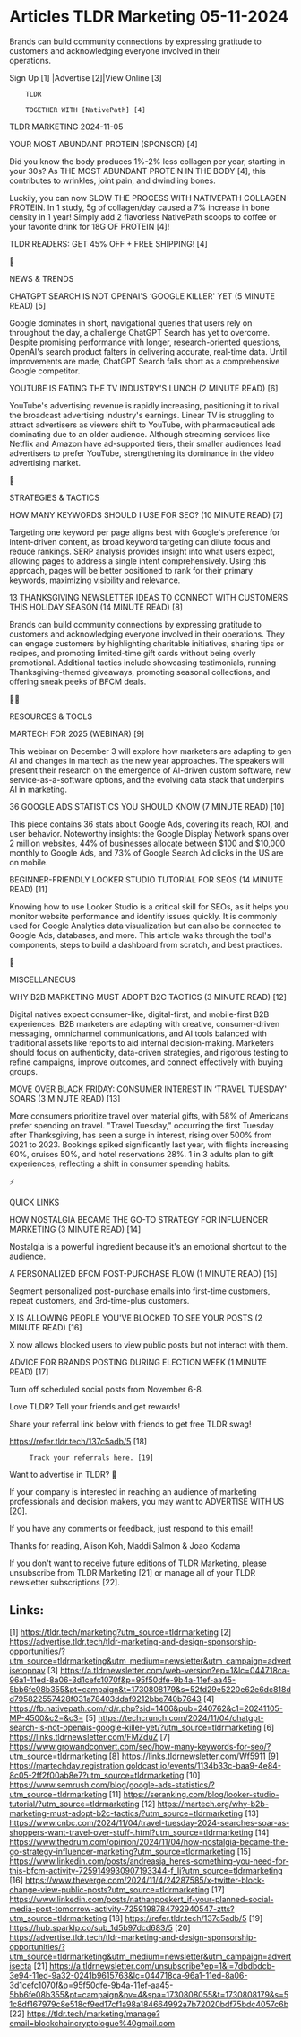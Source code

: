 # Articles TLDR Marketing 05-11-2024

Brands can build community connections by expressing gratitude to
customers and acknowledging everyone involved in their
operations. ‌ ‌ ‌ ‌ ‌ ‌ ‌ ‌ ‌ ‌ ‌ ‌ ‌ ‌ ‌ ‌ ‌ ‌ ‌ ‌ ‌ ‌ ‌ ‌ ‌ ‌  ‌ ‌ ‌ ‌ ‌ ‌ ‌ ‌ ‌ ‌ ‌ ‌ ‌ ‌ ‌ ‌ ‌ ‌ ‌ ‌ ‌ ‌ ‌ ‌ ‌ ‌ 


 Sign Up [1] |Advertise [2]|View Online [3] 

		TLDR 

		TOGETHER WITH [NativePath] [4]

TLDR MARKETING 2024-11-05

 YOUR MOST ABUNDANT PROTEIN (SPONSOR) [4] 

 Did you know the body produces 1%-2% less collagen per year, starting
in your 30s? As THE MOST ABUNDANT PROTEIN IN THE BODY [4], this
contributes to wrinkles, joint pain, and dwindling bones. 

Luckily, you can now SLOW THE PROCESS WITH NATIVEPATH COLLAGEN
PROTEIN. In 1 study, 5g of collagen/day caused a 7% increase in bone
density in 1 year! Simply add 2 flavorless NativePath scoops to coffee
or your favorite drink for 18G OF PROTEIN [4]! 

TLDR READERS: GET 45% OFF + FREE SHIPPING! [4]

📱 

NEWS & TRENDS

 CHATGPT SEARCH IS NOT OPENAI'S ‘GOOGLE KILLER' YET (5 MINUTE READ)
[5] 

 Google dominates in short, navigational queries that users rely on
throughout the day, a challenge ChatGPT Search has yet to overcome.
Despite promising performance with longer, research-oriented
questions, OpenAI's search product falters in delivering accurate,
real-time data. Until improvements are made, ChatGPT Search falls
short as a comprehensive Google competitor. 

 YOUTUBE IS EATING THE TV INDUSTRY'S LUNCH (2 MINUTE READ) [6] 

 YouTube's advertising revenue is rapidly increasing, positioning it
to rival the broadcast advertising industry's earnings. Linear TV is
struggling to attract advertisers as viewers shift to YouTube, with
pharmaceutical ads dominating due to an older audience. Although
streaming services like Netflix and Amazon have ad-supported tiers,
their smaller audiences lead advertisers to prefer YouTube,
strengthening its dominance in the video advertising market. 

🚀 

STRATEGIES & TACTICS

 HOW MANY KEYWORDS SHOULD I USE FOR SEO? (10 MINUTE READ) [7] 

 Targeting one keyword per page aligns best with Google's preference
for intent-driven content, as broad keyword targeting can dilute focus
and reduce rankings. SERP analysis provides insight into what users
expect, allowing pages to address a single intent comprehensively.
Using this approach, pages will be better positioned to rank for their
primary keywords, maximizing visibility and relevance. 

 13 THANKSGIVING NEWSLETTER IDEAS TO CONNECT WITH CUSTOMERS THIS
HOLIDAY SEASON (14 MINUTE READ) [8] 

 Brands can build community connections by expressing gratitude to
customers and acknowledging everyone involved in their operations.
They can engage customers by highlighting charitable initiatives,
sharing tips or recipes, and promoting limited-time gift cards without
being overly promotional. Additional tactics include showcasing
testimonials, running Thanksgiving-themed giveaways, promoting
seasonal collections, and offering sneak peeks of BFCM deals. 

🧑‍💻 

RESOURCES & TOOLS

 MARTECH FOR 2025 (WEBINAR) [9] 

 This webinar on December 3 will explore how marketers are adapting to
gen AI and changes in martech as the new year approaches. The speakers
will present their research on the emergence of AI-driven custom
software, new service-as-a-software options, and the evolving data
stack that underpins AI in marketing. 

 36 GOOGLE ADS STATISTICS YOU SHOULD KNOW (7 MINUTE READ) [10] 

 This piece contains 36 stats about Google Ads, covering its reach,
ROI, and user behavior. Noteworthy insights: the Google Display
Network spans over 2 million websites, 44% of businesses allocate
between $100 and $10,000 monthly to Google Ads, and 73% of Google
Search Ad clicks in the US are on mobile. 

 BEGINNER-FRIENDLY LOOKER STUDIO TUTORIAL FOR SEOS (14 MINUTE READ)
[11] 

 Knowing how to use Looker Studio is a critical skill for SEOs, as it
helps you monitor website performance and identify issues quickly. It
is commonly used for Google Analytics data visualization but can also
be connected to Google Ads, databases, and more. This article walks
through the tool's components, steps to build a dashboard from
scratch, and best practices. 

🎁 

MISCELLANEOUS

 WHY B2B MARKETING MUST ADOPT B2C TACTICS (3 MINUTE READ) [12] 

 Digital natives expect consumer-like, digital-first, and mobile-first
B2B experiences. B2B marketers are adapting with creative,
consumer-driven messaging, omnichannel communications, and AI tools
balanced with traditional assets like reports to aid internal
decision-making. Marketers should focus on authenticity, data-driven
strategies, and rigorous testing to refine campaigns, improve
outcomes, and connect effectively with buying groups. 

 MOVE OVER BLACK FRIDAY: CONSUMER INTEREST IN ‘TRAVEL TUESDAY' SOARS
(3 MINUTE READ) [13] 

 More consumers prioritize travel over material gifts, with 58% of
Americans prefer spending on travel. "Travel Tuesday," occurring the
first Tuesday after Thanksgiving, has seen a surge in interest, rising
over 500% from 2021 to 2023. Bookings spiked significantly last year,
with flights increasing 60%, cruises 50%, and hotel reservations 28%.
1 in 3 adults plan to gift experiences, reflecting a shift in consumer
spending habits. 

⚡ 

QUICK LINKS

 HOW NOSTALGIA BECAME THE GO-TO STRATEGY FOR INFLUENCER MARKETING (3
MINUTE READ) [14] 

 Nostalgia is a powerful ingredient because it's an emotional shortcut
to the audience. 

 A PERSONALIZED BFCM POST-PURCHASE FLOW (1 MINUTE READ) [15] 

 Segment personalized post-purchase emails into first-time customers,
repeat customers, and 3rd-time-plus customers. 

 X IS ALLOWING PEOPLE YOU'VE BLOCKED TO SEE YOUR POSTS (2 MINUTE READ)
[16] 

 X now allows blocked users to view public posts but not interact with
them. 

 ADVICE FOR BRANDS POSTING DURING ELECTION WEEK (1 MINUTE READ) [17] 

 Turn off scheduled social posts from November 6-8. 

Love TLDR? Tell your friends and get rewards!

 Share your referral link below with friends to get free TLDR swag! 

 https://refer.tldr.tech/137c5adb/5 [18] 

		 Track your referrals here. [19] 

Want to advertise in TLDR? 📰

 If your company is interested in reaching an audience of marketing
professionals and decision makers, you may want to ADVERTISE WITH US
[20]. 

 If you have any comments or feedback, just respond to this email! 

Thanks for reading, 
Alison Koh, Maddi Salmon & Joao Kodama 

If you don't want to receive future editions of TLDR Marketing, please
unsubscribe from TLDR Marketing [21] or manage all of your TLDR
newsletter subscriptions [22]. 

 

Links:
------
[1] https://tldr.tech/marketing?utm_source=tldrmarketing
[2] https://advertise.tldr.tech/tldr-marketing-and-design-sponsorship-opportunities/?utm_source=tldrmarketing&utm_medium=newsletter&utm_campaign=advertisetopnav
[3] https://a.tldrnewsletter.com/web-version?ep=1&lc=044718ca-96a1-11ed-8a06-3d1cefc1070f&p=95f50dfe-9b4a-11ef-aa45-5bb6fe08b355&pt=campaign&t=1730808179&s=52fd29e5220e62e6dc818dd795822557428f031a78403ddaf9212bbe740b7643
[4] https://fb.nativepath.com/rd/r.php?sid=1406&pub=240762&c1=20241105-MP-4500&c2=&c3=
[5] https://techcrunch.com/2024/11/04/chatgpt-search-is-not-openais-google-killer-yet/?utm_source=tldrmarketing
[6] https://links.tldrnewsletter.com/FMZduZ
[7] https://www.growandconvert.com/seo/how-many-keywords-for-seo/?utm_source=tldrmarketing
[8] https://links.tldrnewsletter.com/Wf5911
[9] https://martechday.registration.goldcast.io/events/1134b33c-baa9-4e84-8c05-2ff2f00ab8e7?utm_source=tldrmarketing
[10] https://www.semrush.com/blog/google-ads-statistics/?utm_source=tldrmarketing
[11] https://seranking.com/blog/looker-studio-tutorial/?utm_source=tldrmarketing
[12] https://martech.org/why-b2b-marketing-must-adopt-b2c-tactics/?utm_source=tldrmarketing
[13] https://www.cnbc.com/2024/11/04/travel-tuesday-2024-searches-soar-as-shoppers-want-travel-over-stuff-.html?utm_source=tldrmarketing
[14] https://www.thedrum.com/opinion/2024/11/04/how-nostalgia-became-the-go-strategy-influencer-marketing?utm_source=tldrmarketing
[15] https://www.linkedin.com/posts/andreasja_heres-something-you-need-for-this-bfcm-activity-7259149930907193344-f_Ij?utm_source=tldrmarketing
[16] https://www.theverge.com/2024/11/4/24287585/x-twitter-block-change-view-public-posts?utm_source=tldrmarketing
[17] https://www.linkedin.com/posts/nathanpoekert_if-your-planned-social-media-post-tomorrow-activity-7259198784792940547-ztts?utm_source=tldrmarketing
[18] https://refer.tldr.tech/137c5adb/5
[19] https://hub.sparklp.co/sub_1d5b97dcd683/5
[20] https://advertise.tldr.tech/tldr-marketing-and-design-sponsorship-opportunities/?utm_source=tldrmarketing&utm_medium=newsletter&utm_campaign=advertisecta
[21] https://a.tldrnewsletter.com/unsubscribe?ep=1&l=7dbdbdcb-3e94-11ed-9a32-0241b9615763&lc=044718ca-96a1-11ed-8a06-3d1cefc1070f&p=95f50dfe-9b4a-11ef-aa45-5bb6fe08b355&pt=campaign&pv=4&spa=1730808055&t=1730808179&s=51c8df167979c8e518cf9ed17cf1a98a184664992a7b72020bdf75bdc4057c6b
[22] https://tldr.tech/marketing/manage?email=blockchaincryptologue%40gmail.com